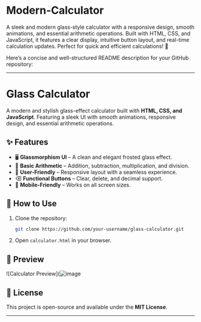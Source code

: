 # Modern-Calculator
A sleek and modern glass-style calculator with a responsive design, smooth animations, and essential arithmetic operations. Built with HTML, CSS, and JavaScript, it features a clear display, intuitive button layout, and real-time calculation updates. Perfect for quick and efficient calculations! 🚀

Here’s a concise and well-structured README description for your GitHub repository:  

---

# Glass Calculator  

A modern and stylish glass-effect calculator built with **HTML, CSS, and JavaScript**. Featuring a sleek UI with smooth animations, responsive design, and essential arithmetic operations.  

## ✨ Features  
- 🖥️ **Glassmorphism UI** – A clean and elegant frosted glass effect.  
- 🔢 **Basic Arithmetic** – Addition, subtraction, multiplication, and division.  
- 🎯 **User-Friendly** – Responsive layout with a seamless experience.  
- ⌫ **Functional Buttons** – Clear, delete, and decimal support.  
- 📱 **Mobile-Friendly** – Works on all screen sizes.  

## 🚀 How to Use  
1. Clone the repository:  
   ```bash
   git clone https://github.com/your-username/glass-calculator.git
   ```  
2. Open `calculator.html` in your browser.  

## 📸 Preview  
![Calculator Preview](![image](https://github.com/user-attachments/assets/2d28ba81-3441-4196-a45c-9ac6b0f7d16d)

## 📜 License  
This project is open-source and available under the **MIT License**.  

---

